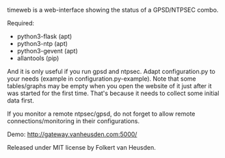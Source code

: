 timeweb is a web-interface showing the status of a GPSD/NTPSEC combo.


Required:
- python3-flask  (apt)
- python3-ntp    (apt)
- python3-gevent (apt)
- allantools     (pip)

And it is only useful if you run gpsd and ntpsec.
Adapt configuration.py to your needs (example in
configuration.py-example).
Note that some tables/graphs may be empty when you open the website of
it just after it was started for the first time. That's because it
needs to collect some initial data first.

If you monitor a remote ntpsec/gpsd, do not forget to allow remote
connections/monitoring in their configurations.


Demo: http://gateway.vanheusden.com:5000/



Released under MIT license by Folkert van Heusden.
